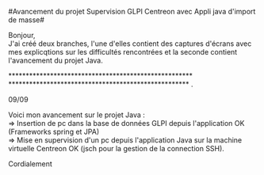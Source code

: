 #Avancement du projet Supervision GLPI Centreon avec Appli java d'import de masse#

Bonjour,   
J'ai créé deux branches, l'une d'elles contient des captures d'écrans avec mes explicqtions sur les difficultés rencontrées et la seconde contient l'avancement du projet Java.

*****************************************************                  **************************************************** . 


09/09

Voici mon avancement sur le projet Java :  
=> Insertion de pc dans la base de données GLPI depuis l'application OK (Frameworks spring et JPA)  
=> Mise en supervision d'un pc depuis l'application Java sur la machine virtuelle Centreon OK (jsch pour la gestion de la connection SSH).


Cordialement
